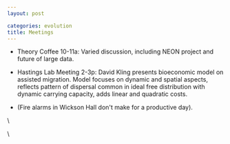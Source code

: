 ```yaml
---
layout: post

categories: evolution
title: Meetings
---
```







 








-   Theory Coffee 10-11a: Varied discussion, including NEON project and
    future of large data.

-   Hastings Lab Meeting 2-3p: David Kling presents bioeconomic model on
    assisted migration. Model focuses on dynamic and spatial aspects,
    reflects pattern of dispersal common in ideal free distribution with
    dynamic carrying capacity, adds linear and quadratic costs.

-   (Fire alarms in Wickson Hall don't make for a productive day).

\

\

